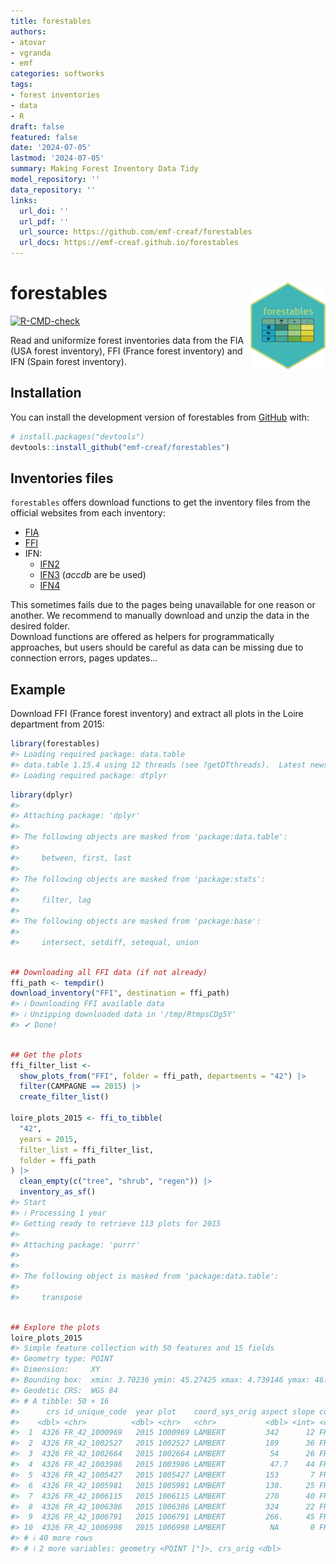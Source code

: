 ```yaml
---
title: forestables
authors:
- atovar
- vgranda
- emf
categories: softworks
tags:
- forest inventories
- data
- R
draft: false
featured: false
date: '2024-07-05'
lastmod: '2024-07-05'
summary: Making Forest Inventory Data Tidy
model_repository: ''
data_repository: ''
links:
  url_doi: ''
  url_pdf: ''
  url_source: https://github.com/emf-creaf/forestables
  url_docs: https://emf-creaf.github.io/forestables
---
```

# forestables <a href="https://emf-creaf.github.io/forestables/"><img src="logo.png" align="right" height="139" alt="forestables website" /></a>

[![R-CMD-check](https://github.com/emf-creaf/forestables/actions/workflows/R-CMD-check_main.yaml/badge.svg)](https://github.com/emf-creaf/forestables/actions/workflows/R-CMD-check_main.yaml)

Read and uniformize forest inventories data from the FIA (USA forest
inventory), FFI (France forest inventory) and IFN (Spain forest
inventory).

## Installation

You can install the development version of forestables from
[GitHub](https://github.com/emf-creaf/forestables) with:

``` r
# install.packages("devtools")
devtools::install_github("emf-creaf/forestables")
```

## Inventories files

`forestables` offers download functions to get the inventory files from
the official websites from each inventory:

- [FIA](https://www.fs.usda.gov/research/products/dataandtools/tools/fia-datamart)  
- [FFI](https://inventaire-forestier.ign.fr/dataifn/?lang=en)  
- IFN:
  - [IFN2](https://www.miteco.gob.es/es/biodiversidad/servicios/banco-datos-naturaleza/informacion-disponible/ifn2_descargas.html)
  - [IFN3](https://www.miteco.gob.es/es/biodiversidad/servicios/banco-datos-naturaleza/informacion-disponible/ifn3_bbdd_descargas_htm.html)
    (*accdb* are be used)
  - [IFN4](https://www.miteco.gob.es/es/biodiversidad/temas/inventarios-nacionales/inventario-forestal-nacional/cuarto_inventario.html)

This sometimes fails due to the pages being unavailable for one reason
or another. We recommend to manually download and unzip the data in the
desired folder.  
Download functions are offered as helpers for programmatically
approaches, but users should be careful as data can be missing due to
connection errors, pages updates…

## Example

Download FFI (France forest inventory) and extract all plots in the
Loire department from 2015:

``` r
library(forestables)
#> Loading required package: data.table
#> data.table 1.15.4 using 12 threads (see ?getDTthreads).  Latest news: r-datatable.com
#> Loading required package: dtplyr
```

``` r
library(dplyr)
#> 
#> Attaching package: 'dplyr'
#> 
#> The following objects are masked from 'package:data.table':
#> 
#>     between, first, last
#> 
#> The following objects are masked from 'package:stats':
#> 
#>     filter, lag
#> 
#> The following objects are masked from 'package:base':
#> 
#>     intersect, setdiff, setequal, union
```

``` r

## Downloading all FFI data (if not already)
ffi_path <- tempdir()
download_inventory("FFI", destination = ffi_path)
#> ℹ Downloading FFI available data
#> ℹ Unzipping downloaded data in '/tmp/RtmpsCDg5Y'
#> ✔ Done!
```

``` r

## Get the plots
ffi_filter_list <-
  show_plots_from("FFI", folder = ffi_path, departments = "42") |>
  filter(CAMPAGNE == 2015) |>
  create_filter_list()

loire_plots_2015 <- ffi_to_tibble(
  "42",
  years = 2015,
  filter_list = ffi_filter_list,
  folder = ffi_path
) |>
  clean_empty(c("tree", "shrub", "regen")) |>
  inventory_as_sf()
#> Start
#> ℹ Processing 1 year
#> Getting ready to retrieve 113 plots for 2015
#> 
#> Attaching package: 'purrr'
#> 
#> 
#> The following object is masked from 'package:data.table':
#> 
#>     transpose
```

``` r

## Explore the plots
loire_plots_2015
#> Simple feature collection with 50 features and 15 fields
#> Geometry type: POINT
#> Dimension:     XY
#> Bounding box:  xmin: 3.70236 ymin: 45.27425 xmax: 4.739146 ymax: 46.20189
#> Geodetic CRS:  WGS 84
#> # A tibble: 50 × 16
#>      crs id_unique_code  year plot    coord_sys_orig aspect slope country dep   dep_name visite tree               understory regen   
#>    <dbl> <chr>          <dbl> <chr>   <chr>           <dbl> <int> <chr>   <chr> <chr>     <int> <list>             <list>     <list>  
#>  1  4326 FR_42_1000969   2015 1000969 LAMBERT         342      12 FR      42    Loire         1 <tibble [31 × 10]> <tibble>   <tibble>
#>  2  4326 FR_42_1002527   2015 1002527 LAMBERT         189      36 FR      42    Loire         1 <tibble [22 × 10]> <tibble>   <tibble>
#>  3  4326 FR_42_1002664   2015 1002664 LAMBERT          54      26 FR      42    Loire         1 <tibble [13 × 10]> <tibble>   <tibble>
#>  4  4326 FR_42_1003986   2015 1003986 LAMBERT          47.7    44 FR      42    Loire         1 <tibble [23 × 10]> <tibble>   <tibble>
#>  5  4326 FR_42_1005427   2015 1005427 LAMBERT         153       7 FR      42    Loire         1 <tibble [26 × 10]> <tibble>   <tibble>
#>  6  4326 FR_42_1005981   2015 1005981 LAMBERT         130.     25 FR      42    Loire         1 <tibble [27 × 10]> <tibble>   <tibble>
#>  7  4326 FR_42_1006115   2015 1006115 LAMBERT         270      40 FR      42    Loire         1 <tibble [30 × 10]> <tibble>   <tibble>
#>  8  4326 FR_42_1006386   2015 1006386 LAMBERT         324      22 FR      42    Loire         1 <tibble [14 × 10]> <tibble>   <tibble>
#>  9  4326 FR_42_1006791   2015 1006791 LAMBERT         266.     45 FR      42    Loire         1 <tibble [5 × 10]>  <tibble>   <tibble>
#> 10  4326 FR_42_1006998   2015 1006998 LAMBERT          NA       0 FR      42    Loire         1 <tibble [7 × 10]>  <tibble>   <tibble>
#> # ℹ 40 more rows
#> # ℹ 2 more variables: geometry <POINT [°]>, crs_orig <dbl>
```
